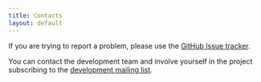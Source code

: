 ```yaml
---
title: Contacts
layout: default
---
```


If you are trying to report a problem, please use the [GitHub Issue tracker](https://github.com/ArchLinuxGIS/archlinuxgis/issues). 

You can contact the development team and involve yourself in the project
subscribing to the [development mailing list](https://groups.google.com/group/archlinuxgis-dev/).

